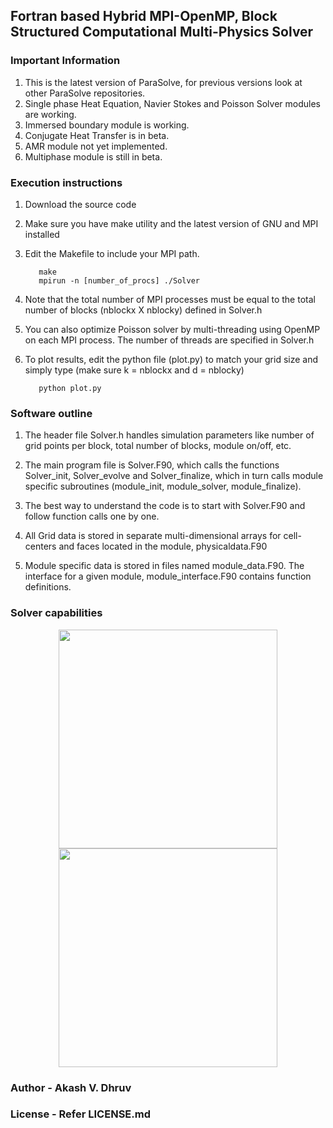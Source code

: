 ## Fortran based Hybrid MPI-OpenMP, Block Structured Computational Multi-Physics Solver 

### Important Information

  1. This is the latest version of ParaSolve, for previous versions look at other ParaSolve repositories.
  2. Single phase Heat Equation, Navier Stokes and Poisson Solver modules are working.
  3. Immersed boundary module is working.
  4. Conjugate Heat Transfer is in beta.
  5. AMR module not yet implemented.
  6. Multiphase module is still in beta.

### Execution instructions

  1. Download the source code 
  2. Make sure you have make utility and the latest version of GNU and MPI installed
  3. Edit the Makefile to include your MPI path.

     ~~~terminal 
        make
        mpirun -n [number_of_procs] ./Solver 
     ~~~

  4. Note that the total number of MPI processes must be equal to the total number of blocks (nblockx X nblocky) defined in Solver.h

  5. You can also optimize Poisson solver by multi-threading using OpenMP on each MPI process. The number of threads are specified 
     in Solver.h

  6. To plot results, edit the python file (plot.py) to match your grid size and simply type (make sure k = nblockx and d = nblocky)

     ~~~terminal
        python plot.py
     ~~~ 

### Software outline

  1. The header file Solver.h handles simulation parameters like number of grid points per block, total number of blocks, module on/off, etc.

  2. The main program file is Solver.F90, which calls the functions Solver_init, Solver_evolve and Solver_finalize, which in turn calls
     module specific subroutines (module_init, module_solver, module_finalize).

  3. The best way to understand the code is to start with Solver.F90 and follow function calls one by one.

  4. All Grid data is stored in separate multi-dimensional arrays for cell-centers and faces located in the module, physicaldata.F90

  5. Module specific data is stored in files named module_data.F90. The interface for a given module, module_interface.F90 contains function
     definitions.

### Solver capabilities

<p align="center">
  <img src="your_relative_path_here" width="350"/>
  <img src="your_relative_path_here_number_2_large_name" width="350"/>
</p>
 
### Author - Akash V. Dhruv  
### License - Refer LICENSE.md
